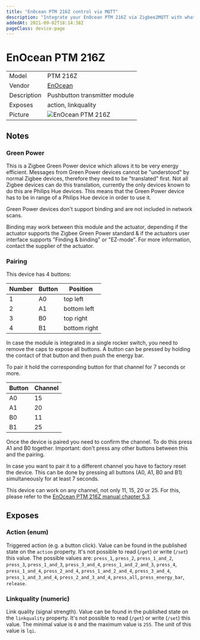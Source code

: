 ```yaml
---
title: "EnOcean PTM 216Z control via MQTT"
description: "Integrate your EnOcean PTM 216Z via Zigbee2MQTT with whatever smart home infrastructure you are using without the vendor's bridge or gateway."
addedAt: 2021-09-02T18:14:38Z
pageClass: device-page
---
```


<!-- !!!! -->
<!-- ATTENTION: This file is auto-generated through docgen! -->
<!-- You can only edit the "Notes"-Section between the two comment lines "Notes BEGIN" and "Notes END". -->
<!-- Do not use h1 or h2 heading within "## Notes"-Section. -->
<!-- !!!! -->

# EnOcean PTM 216Z

|     |     |
|-----|-----|
| Model | PTM 216Z  |
| Vendor  | [EnOcean](/supported-devices/#v=EnOcean)  |
| Description | Pushbutton transmitter module |
| Exposes | action, linkquality |
| Picture | ![EnOcean PTM 216Z](https://www.zigbee2mqtt.io/images/devices/PTM-216Z.jpg) |


<!-- Notes BEGIN: You can edit here. Add "## Notes" headline if not already present. -->
## Notes


### Green Power
This is a Zigbee Green Power device which allows it to be very energy efficient.
Messages from Green Power devices cannot be "understood" by normal Zigbee devices, therefore they need to be "translated" first.
Not all Zigbee devices can do this translation, currently the only devices known to do this are Philips Hue devices. This means that the Green Power device has to be in range of a Philips Hue device in order to use it.

Green Power devices don't support binding and are not included in network scans.

Binding may work between this module and the actuator, depending if the actuator supports the Zigbee Green Power standard & if the actuators user interface supports "Finding & binding" or "EZ-mode". For more information, contact the supplier of the actuator.


### Pairing
This device has 4 buttons:

| Number | Button | Position |
|-|-|-|
| 1 | A0 | top left |
| 2 | A1 | bottom left |
| 3 | B0 | top right |
| 4 | B1 | bottom right |

In case the module is integrated in a single rocker switch, you need to remove the caps to expose all buttons. A button can be pressed by holding the contact of that button and then push the energy bar.

To pair it hold the corresponding button for that channel for 7 seconds or more.

| Button | Channel |
|-|-|
| A0 | 15 |
| A1 | 20 |
| B0 | 11 |
| B1 | 25 |

Once the device is paired you need to confirm the channel. To do this press A1 and B0 together. Important: don't press any other buttons between this and the pairing.

In case you want to pair it to a different channel you have to factory reset the device. This can be done by pressing all buttons (A0, A1, B0 and B1) simultaneously for at least 7 seconds.

This device can work on any channel, not only 11, 15, 20 or 25. For this, please refer to the [EnOcean PTM 216Z manual chapter 5.3](https://www.enocean.com/wp-content/uploads/downloads-produkte/en/products/enocean_modules_24ghz/ptm-216z/user-manual-pdf/PTM-216Z-User-Manual-1.pdf).
<!-- Notes END: Do not edit below this line -->



## Exposes

### Action (enum)
Triggered action (e.g. a button click).
Value can be found in the published state on the `action` property.
It's not possible to read (`/get`) or write (`/set`) this value.
The possible values are: `press_1`, `press_2`, `press_1_and_2`, `press_3`, `press_1_and_3`, `press_3_and_4`, `press_1_and_2_and_3`, `press_4`, `press_1_and_4`, `press_2_and_4`, `press_1_and_2_and_4`, `press_3_and_4`, `press_1_and_3_and_4`, `press_2_and_3_and_4`, `press_all`, `press_energy_bar`, `release`.

### Linkquality (numeric)
Link quality (signal strength).
Value can be found in the published state on the `linkquality` property.
It's not possible to read (`/get`) or write (`/set`) this value.
The minimal value is `0` and the maximum value is `255`.
The unit of this value is `lqi`.

